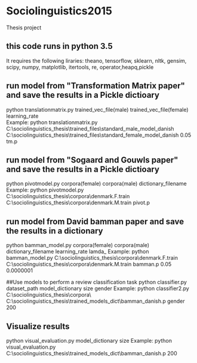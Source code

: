 # Sociolinguistics2015
Thesis project

## this code runs in python 3.5

It requires the following liraries:
theano, tensorflow, sklearn, nltk, gensim, 
scipy, numpy, matplotlib, itertools, re,
operator,heapq,pickle

## run model from "Transformation Matrix paper" and save the results in a Pickle dictioary
python translationmatrix.py trained_vec_file(male) trained_vec_file(female) learning_rate    
Example: python translationmatrix.py C:\sociolinguistics_thesis\trained_files\standard_male_model_danish C:\sociolinguistics_thesis\trained_files\standard_female_model_danish 0.05 tm.p  

## run model from "Sogaard and Gouwls paper" and save the results in a Pickle dictioary
python pivotmodel.py corpora(female) corpora(male) dictionary_filename 
Example: python pivotmodel.py C:\sociolinguistics_thesis\corpora\denmark.F.train C:\sociolinguistics_thesis\corpora\denmark.M.train pivot.p

## run model from David bamman paper and save the results in a  dictionary
python bamman_model.py corpora(female) corpora(male) dictionary_filename learning_rate lamda_
Example: python bamman_model.py C:\sociolinguistics_thesis\corpora\denmark.F.train C:\sociolinguistics_thesis\corpora\denmark.M.train bamman.p 0.05 0.0000001
 
##Use models to perform a review classification task
python classifier.py dataset_path model_dictionary size gender
Example: python classifier2.py C:\sociolinguistics_thesis\corpora\ C:\sociolinguistics_thesis\trained_models_dict\bamman_danish.p gender 200

## Visualize results
python visual_evaluation.py model_dictionary size 
Example: python visual_evaluation.py C:\sociolinguistics_thesis\trained_models_dict\bamman_danish.p 200
